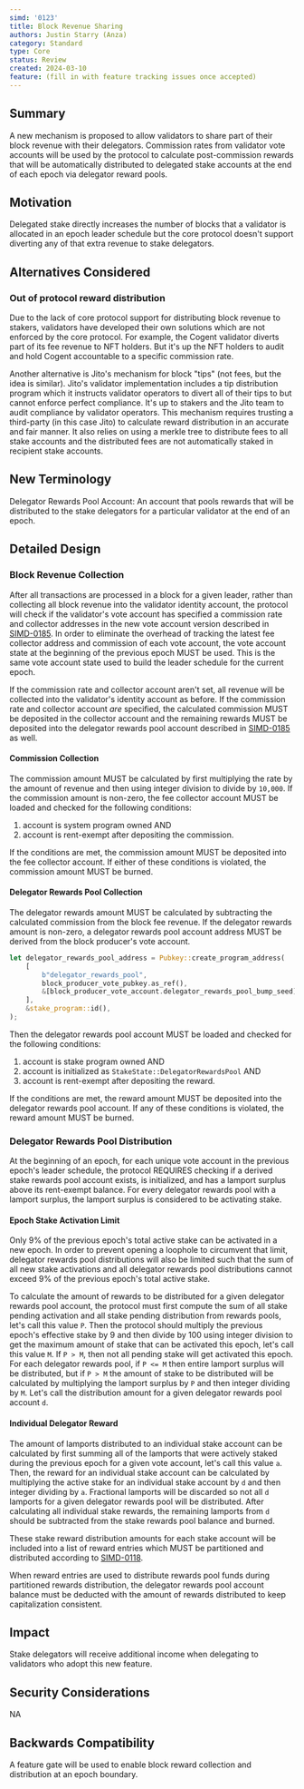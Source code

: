 ```yaml
---
simd: '0123'
title: Block Revenue Sharing
authors: Justin Starry (Anza)
category: Standard
type: Core
status: Review
created: 2024-03-10
feature: (fill in with feature tracking issues once accepted)
---
```


## Summary

A new mechanism is proposed to allow validators to share part of their block
revenue with their delegators. Commission rates from validator vote accounts
will be used by the protocol to calculate post-commission rewards that will be
automatically distributed to delegated stake accounts at the end of each epoch
via delegator reward pools.

## Motivation

Delegated stake directly increases the number of blocks that a validator is
allocated in an epoch leader schedule but the core protocol doesn't support
diverting any of that extra revenue to stake delegators.

## Alternatives Considered

### Out of protocol reward distribution 

Due to the lack of core protocol support for distributing block revenue to
stakers, validators have developed their own solutions which are not enforced by
the core protocol. For example, the Cogent validator diverts part of its fee
revenue to NFT holders. But it's up the NFT holders to audit and hold Cogent
accountable to a specific commission rate.

Another alternative is Jito's mechanism for block "tips" (not fees, but the idea
is similar). Jito's validator implementation includes a tip distribution program
which it instructs validator operators to divert all of their tips to but cannot
enforce perfect compliance. It's up to stakers and the Jito team to audit
compliance by validator operators. This mechanism requires trusting a
third-party (in this case Jito) to calculate reward distribution in an accurate
and fair manner. It also relies on using a merkle tree to distribute fees to all
stake accounts and the distributed fees are not automatically staked in
recipient stake accounts.

## New Terminology

Delegator Rewards Pool Account: An account that pools rewards that will be
distributed to the stake delegators for a particular validator at the end of an
epoch.

## Detailed Design

### Block Revenue Collection

After all transactions are processed in a block for a given leader, rather than
collecting all block revenue into the validator identity account, the protocol
will check if the validator's vote account has specified a commission rate and
collector addresses in the new vote account version described in
[SIMD-0185](https://github.com/solana-foundation/solana-improvement-documents/pull/185).
In order to eliminate the overhead of tracking the latest fee collector address
and commission of each vote account, the vote account state at the beginning of
the previous epoch MUST be used. This is the same vote account state used to
build the leader schedule for the current epoch.

If the commission rate and collector account aren't set, all revenue will be
collected into the validator's identity account as before. If the commission
rate and collector account *are* specified, the calculated commission MUST be
deposited in the collector account and the remaining rewards MUST be deposited
into the delegator rewards pool account described in
[SIMD-0185](https://github.com/solana-foundation/solana-improvement-documents/pull/185)
as well.

#### Commission Collection

The commission amount MUST be calculated by first multiplying the rate by the
amount of revenue and then using integer division to divide by `10,000`. If the
commission amount is non-zero, the fee collector account MUST be loaded and
checked for the following conditions:

1. account is system program owned AND
2. account is rent-exempt after depositing the commission.

If the conditions are met, the commission amount MUST be deposited into the fee
collector account. If either of these conditions is violated, the commission
amount MUST be burned.

#### Delegator Rewards Pool Collection

The delegator rewards amount MUST be calculated by subtracting the calculated
commission from the block fee revenue. If the delegator rewards amount is
non-zero, a delegator rewards pool account address MUST be derived from the
block producer's vote account.

```rust
let delegator_rewards_pool_address = Pubkey::create_program_address(
    [
        b"delegator_rewards_pool",
        block_producer_vote_pubkey.as_ref(),
        &[block_producer_vote_account.delegator_rewards_pool_bump_seed],
    ],
    &stake_program::id(),
);
```

Then the delegator rewards pool account MUST be loaded and checked for the
following conditions:

1. account is stake program owned AND
2. account is initialized as `StakeState::DelegatorRewardsPool` AND
3. account is rent-exempt after depositing the reward.

If the conditions are met, the reward amount MUST be deposited into the
delegator rewards pool account. If any of these conditions is violated, the
reward amount MUST be burned.

### Delegator Rewards Pool Distribution

At the beginning of an epoch, for each unique vote account in the previous
epoch's leader schedule, the protocol REQUIRES checking if a derived stake
rewards pool account exists, is initialized, and has a lamport surplus above its
rent-exempt balance. For every delegator rewards pool with a lamport surplus,
the lamport surplus is considered to be activating stake.

#### Epoch Stake Activation Limit

Only 9% of the previous epoch's total active stake can be activated in a new
epoch. In order to prevent opening a loophole to circumvent that limit,
delegator rewards pool distributions will also be limited such that the sum of
all new stake activations and all delegator rewards pool distributions cannot
exceed 9% of the previous epoch's total active stake.

To calculate the amount of rewards to be distributed for a given delegator
rewards pool account, the protocol must first compute the sum of all stake
pending activation and all stake pending distribution from rewards pools, let's
call this value `P`. Then the protocol should multiply the previous epoch's
effective stake by 9 and then divide by 100 using integer division to get the
maximum amount of stake that can be activated this epoch, let's call this value
`M`. If `P > M`, then not all pending stake will get activated this epoch. For
each delegator rewards pool, if `P <= M` then entire lamport surplus will be
distributed, but if `P > M` the amount of stake to be distributed will be
calculated by multiplying the lamport surplus by `P` and then integer dividing
by `M`. Let's call the distribution amount for a given delegator rewards pool
account `d`.

#### Individual Delegator Reward

The amount of lamports distributed to an individual stake account can be
calculated by first summing all of the lamports that were actively staked during
the previous epoch for a given vote account, let's call this value `a`. Then,
the reward for an individual stake account can be calculated by multiplying the
active stake for an individual stake account by `d` and then integer dividing by
`a`. Fractional lamports will be discarded so not all `d` lamports for a given
delegator rewards pool will be distributed. After calculating all individual
stake rewards, the remaining lamports from `d` should be subtracted from the
stake rewards pool balance and burned.

These stake reward distribution amounts for each stake account will be included
into a list of reward entries which MUST be partitioned and distributed
according to
[SIMD-0118](https://github.com/solana-foundation/solana-improvement-documents/pull/118).

When reward entries are used to distribute rewards pool funds during partitioned
rewards distribution, the delegator rewards pool account balance must be
deducted with the amount of rewards distributed to keep capitalization
consistent.

## Impact

Stake delegators will receive additional income when delegating to validators
who adopt this new feature.

## Security Considerations

NA

## Backwards Compatibility

A feature gate will be used to enable block reward collection and distribution
at an epoch boundary.
